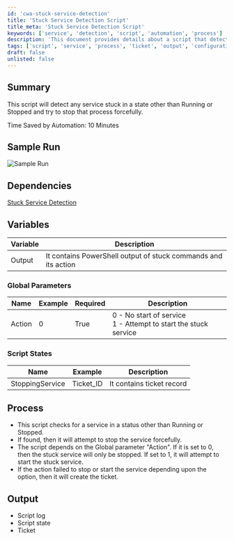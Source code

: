 ```yaml
---
id: 'cwa-stuck-service-detection'
title: 'Stuck Service Detection Script'
title_meta: 'Stuck Service Detection Script'
keywords: ['service', 'detection', 'script', 'automation', 'process']
description: 'This document provides details about a script that detects services stuck in a state other than Running or Stopped and attempts to forcefully stop those services. It includes sample runs, dependencies, variables, global parameters, and the overall process involved in executing the script.'
tags: ['script', 'service', 'process', 'ticket', 'output', 'configuration', 'windows']
draft: false
unlisted: false
---
```

## Summary

This script will detect any service stuck in a state other than Running or Stopped and try to stop that process forcefully.

Time Saved by Automation: 10 Minutes

## Sample Run

![Sample Run](5078775/docs/7815145/images/10882383)

## Dependencies

[Stuck Service Detection](https://proval.itglue.com/DOC-5078775-7819333)

## Variables

| Variable | Description                                                   |
|----------|---------------------------------------------------------------|
| Output   | It contains PowerShell output of stuck commands and its action |

### Global Parameters

| Name    | Example | Required | Description                                           |
|---------|---------|----------|-------------------------------------------------------|
| Action  | 0       | True     | 0 - No start of service<br>1 - Attempt to start the stuck service |

### Script States

| Name            | Example   | Description          |
|----------------|-----------|----------------------|
| StoppingService | Ticket_ID | It contains ticket record |

## Process

- This script checks for a service in a status other than Running or Stopped.
- If found, then it will attempt to stop the service forcefully.
- The script depends on the Global parameter "Action". If it is set to 0, then the stuck service will only be stopped. If set to 1, it will attempt to start the stuck service.
- If the action failed to stop or start the service depending upon the option, then it will create the ticket.

## Output

- Script log
- Script state
- Ticket


